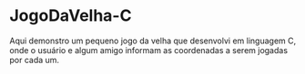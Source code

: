 # JogoDaVelha-C
Aqui demonstro um pequeno jogo da velha que desenvolvi em linguagem C, onde o usuário e algum amigo informam as coordenadas a serem jogadas por cada um.
